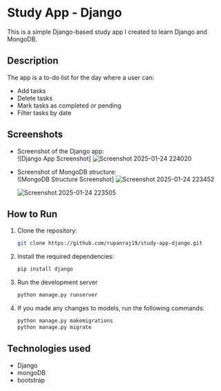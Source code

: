 # Study App - Django

This is a simple Django-based study app I created to learn Django and MongoDB.

## Description

The app is a to-do list for the day where a user can:
- Add tasks
- Delete tasks
- Mark tasks as completed or pending
- Filter tasks by date

## Screenshots

- Screenshot of the Django app:  
  ![Django App Screenshot]
  ![Screenshot 2025-01-24 224020](https://github.com/user-attachments/assets/9ee6265f-8b04-4b95-8af8-79f90ff870de)



- Screenshot of MongoDB structure:  
  ![MongoDB Structure Screenshot]
  ![Screenshot 2025-01-24 223452](https://github.com/user-attachments/assets/c11037e0-bd2a-435f-b3a5-ead7b9d6ca3c)
  
  ![Screenshot 2025-01-24 223505](https://github.com/user-attachments/assets/7ed18048-4895-4ce9-8bf7-d22a952addd7)


## How to Run

1. Clone the repository:
   ```bash
   git clone https://github.com/rupanraj19/study-app-django.git
   
2. Install the required dependencies:
   ```bash
   pip install django
3. Run the development server
   ```bash
   python manage.py runserver
4. If you made any changes to models, run the following commands:
   ```bash
   python manage.py makemigrations
   python manage.py migrate

## Technologies used 
- Django
- mongoDB
- bootstrap

  
